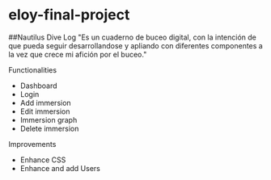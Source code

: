 # eloy-final-project

##Nautilus Dive Log
"Es un cuaderno de buceo digital, con la intención de que pueda seguir desarrollandose y apliando con diferentes componentes a la vez que crece mi afición por el buceo."

Functionalities

- Dashboard
- Login
- Add immersion
- Edit immersion
- Immersion graph
- Delete immersion

Improvements

- Enhance CSS
- Enhance and add Users
